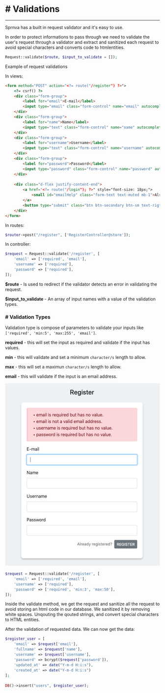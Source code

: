 # # Validations
---
Sprnva has a built in request validator and it's easy to use.

In order to protect informations to pass through we need to validate the user's request through a validator and extract and sanitized each request to avoid special characters and converts code to htmlentities.

```php
Request::validate($route, $input_to_validate = []);
```

Example of request validations

In views:
```html
<form method="POST" action="<?= route("/register") ?>">
    <?= csrf() ?>
    <div class="form-group">
        <label for="email">E-mail</label>
        <input type="email" class="form-control" name="email" autocomplete="off" autofocus>
    </div>
    <div class="form-group">
        <label for="name">Name</label>
        <input type="text" class="form-control" name="name" autocomplete="off">
    </div>
    <div class="form-group">
        <label for="username">Username</label>
        <input type="text" class="form-control" name="username" autocomplete="off">
    </div>
    <div class="form-group">
        <label for="password">Password</label>
        <input type="password" class="form-control" name="password" autocomplete="off">
    </div>

    <div class="d-flex justify-content-end">
        <a href="<?= route("/login"); ?>" style="font-size: 18px;">
            <small id="emailHelp" class="form-text text-muted mb-1">Already registered?</small>
        </a>
        <button type="submit" class="btn btn-secondary btn-sm text-rigth ml-2">REGISTER</button>
    </div>
</form>
```

In routes:
```php
$router->post("/register", ['RegisterController@store']);
```

In controller:
```php
$request = Request::validate('/register', [
    'email' => ['required', 'email'],
    'username' => ['required'],
    'password' => ['required'],
]);
```

**$route** - Is used to redirect if the validator detects an error in validating the request.

**$input_to_validate** - An array of input names with a value of the validation types.

### # Validation Types
Validation type is compose of parameters to validate your inputs like `['required', 'min:5', 'max:255', 'email']`.

**required** - this will set the input as required and validate if the input has values.

**min** - this will validate and set a minimum `character/s` length to allow.

**max** - this will set a maximun `character/s` length to allow.

**email** - this will validate if the input is an email address.

![alt text](public/storage/images/validation_type.png)

```php
$request = Request::validate('/register', [
    'email' => ['required', 'email'],
    'username' => ['required'],
    'password' => ['required', 'min:3', 'max:50'],
]);
```
Inside the validate method, we get the request and sanitize all the request to avoid storing an html code in our database. We sanitized it by removing white spaces. Unqouting the qouted strings, and convert special characters to HTML entities.

After the validation of requested data. We can now get the data:

```php
$register_user = [
    'email' => $request['email'],
    'fullname' => $request['name'],
    'username' => $request['username'],
    'password' => bcrypt($request['password']),
    'updated_at' => date("Y-m-d H:i:s"),
    'created_at' => date("Y-m-d H:i:s")
];

DB()->insert("users", $register_user);
```